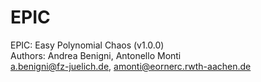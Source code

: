 # EPIC
  
EPIC: Easy Polynomial Chaos (v1.0.0)               
Authors: Andrea Benigni, Antonello Monti          
a.benigni@fz-juelich.de, amonti@eornerc.rwth-aachen.de

